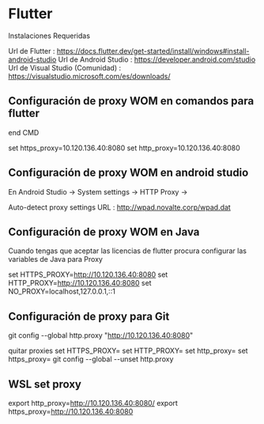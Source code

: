 # Flutter

Instalaciones Requeridas

Url de Flutter : https://docs.flutter.dev/get-started/install/windows#install-android-studio
Url de Android Studio : https://developer.android.com/studio
Url de Visual Studio (Comunidad) : https://visualstudio.microsoft.com/es/downloads/


## Configuración de proxy WOM en comandos para flutter

end CMD 

set https_proxy=10.120.136.40:8080
set http_proxy=10.120.136.40:8080

## Configuración de proxy WOM en android studio 

En Android Studio -> System settings -> HTTP Proxy ->

Auto-detect proxy settings
URL  : http://wpad.novalte.corp/wpad.dat


## Configuración de proxy WOM en Java

Cuando tengas que aceptar las licencias de flutter procura configurar las variables de Java para Proxy

set HTTPS_PROXY=http://10.120.136.40:8080
set HTTP_PROXY=http://10.120.136.40:8080
set NO_PROXY=localhost,127.0.0.1,::1

## Configuración de proxy para Git
git config --global http.proxy "http://10.120.136.40:8080"


quitar proxies
set HTTPS_PROXY=
set HTTP_PROXY=
set http_proxy=
set https_proxy=
git config --global --unset http.proxy

## WSL set proxy
export http_proxy=http://10.120.136.40:8080/
export https_proxy=http://10.120.136.40:8080
